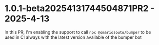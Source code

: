 # 1.0.1-beta20254131744504871PR2 - 2025-4-13

In this PR, I'm enabling the support to call `npx @omariosouto/bumper` to be used in CI always with the latest version available of the bumper bot



